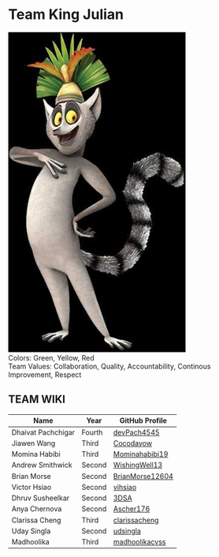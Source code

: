 # Team King Julian 
![Image](branding/KingJulian.jpeg)  
Colors: Green, Yellow, Red  
Team Values: Collaboration, Quality, Accountability, Continous Improvement, Respect
## TEAM WIKI
| Name              | Year   | GitHub Profile                                |
|-------------------|--------|-----------------------------------------------|
| Dhaivat Pachchigar| Fourth | [devPach4545](https://github.com/devPach4545) |
| Jiawen Wang       | Third  | [Cocodayow](https://github.com/Cocodayow)     |
| Momina Habibi     | Third  | [Mominahabibi19](https://github.com/Mominahabibi19) |
| Andrew Smithwick  | Second | [WishingWell13](https://github.com/WishingWell13) |
| Brian Morse       | Second | [BrianMorse12604](https://github.com/BrianMorse12604) |
| Victor Hsiao      | Second | [vihsiao](https://github.com/vihsiao) |
| Dhruv Susheelkar  | Second | [3DSA](https://github.com/3DSA) |
| Anya Chernova     | Second | [Ascher176](https://github.com/Ascher176) |
| Clarissa Cheng    | Third  | [clarissacheng](https://github.com/clarissacheng) |
| Uday Singla       | Second | [udsingla](https://github.com/udsingla) |
| Madhoolika       | Third | [madhoolikacvss](https://github.com/madhoolikacvss) |
